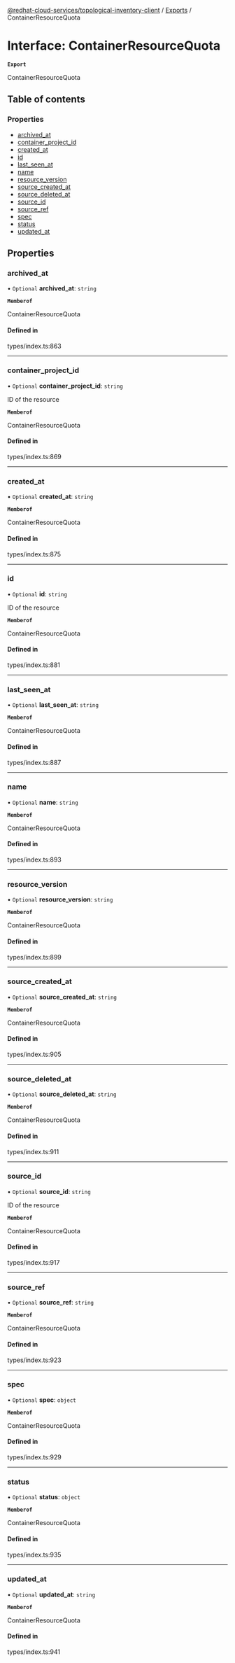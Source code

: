 [@redhat-cloud-services/topological-inventory-client](../README.md) / [Exports](../modules.md) / ContainerResourceQuota

# Interface: ContainerResourceQuota

**`Export`**

ContainerResourceQuota

## Table of contents

### Properties

- [archived\_at](ContainerResourceQuota.md#archived_at)
- [container\_project\_id](ContainerResourceQuota.md#container_project_id)
- [created\_at](ContainerResourceQuota.md#created_at)
- [id](ContainerResourceQuota.md#id)
- [last\_seen\_at](ContainerResourceQuota.md#last_seen_at)
- [name](ContainerResourceQuota.md#name)
- [resource\_version](ContainerResourceQuota.md#resource_version)
- [source\_created\_at](ContainerResourceQuota.md#source_created_at)
- [source\_deleted\_at](ContainerResourceQuota.md#source_deleted_at)
- [source\_id](ContainerResourceQuota.md#source_id)
- [source\_ref](ContainerResourceQuota.md#source_ref)
- [spec](ContainerResourceQuota.md#spec)
- [status](ContainerResourceQuota.md#status)
- [updated\_at](ContainerResourceQuota.md#updated_at)

## Properties

### archived\_at

• `Optional` **archived\_at**: `string`

**`Memberof`**

ContainerResourceQuota

#### Defined in

types/index.ts:863

___

### container\_project\_id

• `Optional` **container\_project\_id**: `string`

ID of the resource

**`Memberof`**

ContainerResourceQuota

#### Defined in

types/index.ts:869

___

### created\_at

• `Optional` **created\_at**: `string`

**`Memberof`**

ContainerResourceQuota

#### Defined in

types/index.ts:875

___

### id

• `Optional` **id**: `string`

ID of the resource

**`Memberof`**

ContainerResourceQuota

#### Defined in

types/index.ts:881

___

### last\_seen\_at

• `Optional` **last\_seen\_at**: `string`

**`Memberof`**

ContainerResourceQuota

#### Defined in

types/index.ts:887

___

### name

• `Optional` **name**: `string`

**`Memberof`**

ContainerResourceQuota

#### Defined in

types/index.ts:893

___

### resource\_version

• `Optional` **resource\_version**: `string`

**`Memberof`**

ContainerResourceQuota

#### Defined in

types/index.ts:899

___

### source\_created\_at

• `Optional` **source\_created\_at**: `string`

**`Memberof`**

ContainerResourceQuota

#### Defined in

types/index.ts:905

___

### source\_deleted\_at

• `Optional` **source\_deleted\_at**: `string`

**`Memberof`**

ContainerResourceQuota

#### Defined in

types/index.ts:911

___

### source\_id

• `Optional` **source\_id**: `string`

ID of the resource

**`Memberof`**

ContainerResourceQuota

#### Defined in

types/index.ts:917

___

### source\_ref

• `Optional` **source\_ref**: `string`

**`Memberof`**

ContainerResourceQuota

#### Defined in

types/index.ts:923

___

### spec

• `Optional` **spec**: `object`

**`Memberof`**

ContainerResourceQuota

#### Defined in

types/index.ts:929

___

### status

• `Optional` **status**: `object`

**`Memberof`**

ContainerResourceQuota

#### Defined in

types/index.ts:935

___

### updated\_at

• `Optional` **updated\_at**: `string`

**`Memberof`**

ContainerResourceQuota

#### Defined in

types/index.ts:941
